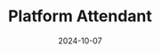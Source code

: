 ---
title: Platform Attendant
fulltitle: Platform Attendant
date: 2024-10-07
tags:
- 2024
characters: null
categories:
- clothing & uniforms
- machines & vehicles
- people & society
keywords:
- 2024
rgb: 248, 115, 111
url: /stories/platform/
image: /images/fullres/platform.jpg
caption: Platform attendant.
---